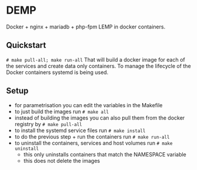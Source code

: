 # DEMP

Docker + nginx + mariadb + php-fpm
LEMP in docker containers.

## Quickstart
`# make pull-all; make run-all`
That will build a docker image for each of the services and
create data only containers. To manage the lifecycle of the
Docker containers systemd is being used.

## Setup
- for parametrisation you can edit the variables in the Makefile
- to just build the images run `# make all`
- instead of building the images you can also pull them from the docker registry by `# make pull-all`
- to install the systemd service files run `# make install`
- to do the previous step + run the containers run `# make run-all`
- to uninstall the containers, services and host volumes run `# make uninstall`
    - this only uninstalls containers that match the NAMESPACE variable
    - this does not delete the images
